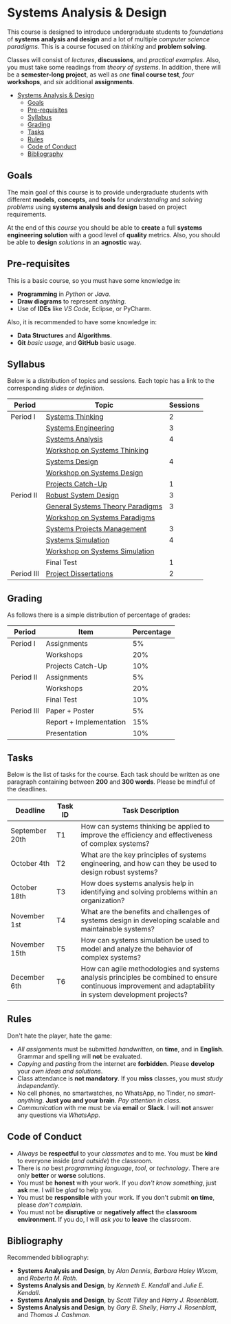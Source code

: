 # Systems Analysis & Design

This course is designed to introduce undergraduate students to *foundations* of **systems analysis and design** and a lot of multiple *computer science paradigms*. This is a course focused on *thinking* and **problem solving**.

Classes will consist of *lectures*, **discussions**, and *practical examples*. Also, you must take some readings from *theory of systems*. In addition, there will be a **semester-long project**, as well as *one* **final course test**, *four* **workshops**, and *six* additional **assignments**.

- [Systems Analysis \& Design](#systems-analysis--design)
  - [Goals](#goals)
  - [Pre-requisites](#pre-requisites)
  - [Syllabus](#syllabus)
  - [Grading](#grading)
  - [Tasks](#tasks)
  - [Rules](#rules)
  - [Code of Conduct](#code-of-conduct)
  - [Bibliography](#bibliography)

## Goals

The main goal of this course is to provide undergraduate students with different **models**,  **concepts**, and **tools** for *understanding* and *solving problems* using **systems analysis and design** based on project requirements.

At the end of this *course* you should be able to **create** a full **systems engineering solution** with a good level of **quality** metrics.  Also, you should be able to **design** *solutions* in an **agnostic** way.

## Pre-requisites

This is a basic course, so you must have some knowledge in:
- **Programming** in *Python* or *Java*.
- **Draw diagrams** to represent *anything*.
- Use of **IDEs** like *VS Code*, Eclipse, or PyCharm.

Also, it is recommended to have some knowledge in:
- **Data Structures** and **Algorithms**.
- **Git** *basic usage*, and **GitHub** basic usage.

## Syllabus

Below is a distribution of topics and sessions. Each topic has a link to the corresponding _slides_ or _definition_.

| **Period**   | **Topic**                             | **Sessions** |
|--------------|---------------------------------------|--------------|
| Period I     | [Systems Thinking](./slides/SystemsThinking.pdf)                      | 2            |
|              | [Systems Engineering](./slides/SystemsEngineering.pdf)                   | 3            |
|              | [Systems Analysis](./slides/SystemAnalysis.pdf)                      | 4            |
|              | [Workshop on Systems Thinking](./workshops/Workshop_1.pdf)          |             |
|              | [Systems Design](./slides/SystemsDesign.pdf)                        | 4            |
|              | [Workshop on Systems Design](./workshops/Workshop_2.pdf)            |             |
|              | [Projects Catch-Up](./project/ProjectDocumentationGuidelines.pdf)                     | 1            |
| Period II    | [Robust System Design](./slides/RobustSystemsDesign.pdf)                  | 3            |
|              | [General Systems Theory Paradigms](./slides/GeneralSystemsTheory.pdf)      | 3            |
|              | [Workshop on Systems Paradigms](./workshops/Workshop_3.pdf)        |             |
|              | [Systems Projects Management](./slides/SystemsProjectManagement.pdf)           | 3            |
|              | [Systems Simulation](./slides/SystemsSimulation.pdf)                    | 4            |
|              | [Workshop on Systems Simulation](./workshops/Workshop_4.pdf)        |             |
|              | Final Test                            | 1            |
| Period III   | [Project Dissertations](./project/CourseProject.pdf)                 | 2            |

## Grading

As follows there is a simple distribution of percentage of grades:


| Period    | Item                   | Percentage |
| --------- | ---------------------- | ---------- |
| Period I  | Assignments            |  5%        |
|           | Workshops              | 20%        |
|           | Projects Catch-Up      | 10%        |
| Period II | Assignments            |  5%        |
|           | Workshops              | 20%        |
|           | Final Test             | 10%        |
| Period III| Paper + Poster         | 5%         |
|           | Report + Implementation| 15%        |
|           | Presentation           | 10%        |


## Tasks

Below is the list of tasks for the course. Each task should be written as one paragraph containing between **200** and **300 words**. Please be mindful of the deadlines.

| **Deadline**       | **Task ID** | **Task Description**                                                                                                                                      |
| ------------------ | ----------- | --------------------------------------------------------------------------------------------------------------------------------------------------------- |
| September 20th     | T1          | How can systems thinking be applied to improve the efficiency and effectiveness of complex systems?                                                       |
| October 4th        | T2          | What are the key principles of systems engineering, and how can they be used to design robust systems?                                                    |
| October 18th       | T3          | How does systems analysis help in identifying and solving problems within an organization?                                                                |
| November 1st       | T4          |  What are the benefits and challenges of systems design in developing scalable and maintainable systems?                                                  |
| November 15th      | T5          | How can systems simulation be used to model and analyze the behavior of complex systems?                                                                  |
| December 6th       | T6          | How can agile methodologies and systems analysis principles be combined to ensure continuous improvement and adaptability in system development projects? |


## Rules

Don't hate the player, hate the game:

- *All assignments* must be submitted *handwritten*, on **time**, and in **English**. Grammar and spelling will **not** be evaluated.
- *Copying* and *pasting* from the internet are **forbidden**. Please **develop** your *own ideas and solutions*.
- Class attendance is **not mandatory**. If you **miss** classes, you must *study independently*.
- No cell phones, no smartwatches, no WhatsApp, no Tinder, no *smart-anything*. **Just you and your brain**. *Pay attention in class*.
- *Communication* with me must be via **email** or **Slack**. I will **not** answer any questions via *WhatsApp*.

## Code of Conduct

- *Always* be **respectful** to your *classmates* and to me. You must be **kind** to everyone inside (*and outside*) the classroom.
- There is *no* best *programming language*, *tool*, or *technology*. There are only **better** or **worse** solutions.
- You must be **honest** with your work. If you *don't know something*, just **ask** me. I will be *glad* to help you.
- You must be **responsible** with your work. If you don't submit **on time**, please *don't complain*.
- You must not be **disruptive** or **negatively affect** the **classroom environment**. If you do, I will *ask you* to **leave** the classroom.

## Bibliography

Recommended bibliography:

- **Systems Analysis and Design**, by _Alan Dennis_, _Barbara Haley Wixom_, and _Roberta M. Roth_.
- **Systems Analysis and Design**, by _Kenneth E. Kendall_ and _Julie E. Kendall_.
- **Systems Analysis and Design**, by _Scott Tilley_ and _Harry J. Rosenblatt_.
- **Systems Analysis and Design**, by _Gary B. Shelly_, _Harry J. Rosenblatt_, and _Thomas J. Cashman_.